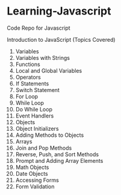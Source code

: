# Learning-Javascript
Code Repo for Javascript

Introduction to JavaScript (Topics Covered)

1. Variables
2. Variables with Strings
3. Functions
4. Local and Global Variables
5. Operators
6. If Statements
7. Switch Statement
8. For Loop
9. While Loop
10. Do While Loop
11. Event Handlers
12. Objects
13. Object Initializers
14. Adding Methods to Objects
15. Arrays
16. Join and Pop Methods
17. Reverse, Push, and Sort Methods
18. Prompt and Adding Array Elements
19. Math Objects
20. Date Objects
21. Accessing Forms
22. Form Validation
